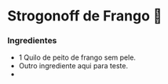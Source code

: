 # Strogonoff de Frango :chicken:

### Ingredientes

- 1 Quilo de peito de frango sem pele.
- Outro ingrediente aqui para teste.
- 
